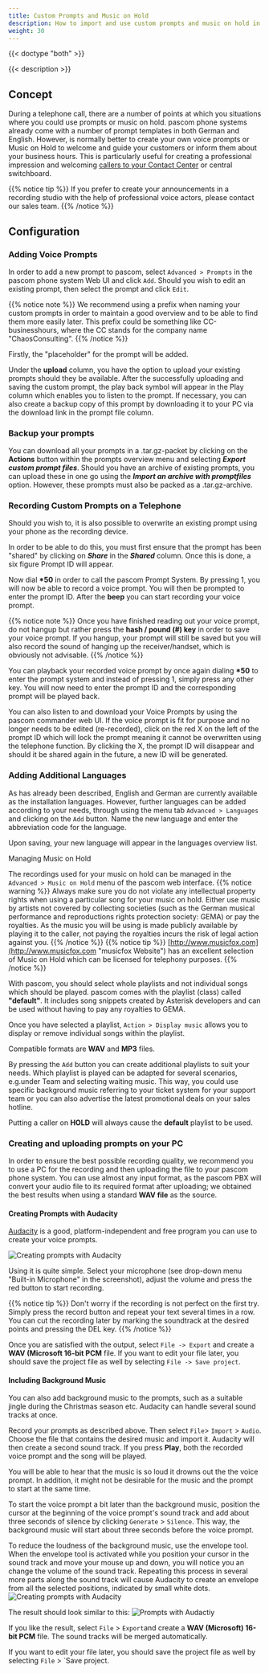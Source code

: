 ```yaml
---
title: Custom Prompts and Music on Hold
description: How to import and use custom prompts and music on hold in teams, IVRs and actions.
weight: 30
---
```


{{< doctype "both" >}}
 
{{< description >}}

## Concept

During a telephone call, there are a number of points at which you situations where you could use prompts or music on hold. pascom phone systems already come with a number of prompt templates in both German and English. However, is normally better to create your own voice prompts or Music on Hold to welcome and guide your customers or inform them about your business hours. This is particularly useful for creating a professional impression and welcoming [callers to your Contact Center](/en/call-center/ "pascom Contact Center solutions") or central switchboard.

{{% notice tip %}}
If you prefer to create your announcements in a recording studio with the help of professional voice actors, please contact our sales team.
{{% /notice %}}

## Configuration

### Adding Voice Prompts

In order to add a new prompt to pascom, select `Advanced > Prompts` in the pascom phone system Web UI and click `Add`. Should you wish to edit an existing prompt, then select the prompt and click `Edit`.

{{% notice note %}}
We recommend using a prefix when naming your custom prompts in order to maintain a good overview and to be able to find them more easily later. This prefix could be something like CC-businesshours, where the CC stands for the company name "ChaosConsulting".
{{% /notice %}}

 Firstly, the "placeholder" for the prompt will be added.

Under the **upload** column, you have the option to upload your existing prompts should they be available. 
After the successfully uploading and saving the custom prompt, the play back symbol will appear in the Play column which enables you to listen to the prompt. If necessary, you can also create a backup copy of this prompt by downloading it to your PC via the download link in the prompt file column.


### Backup your prompts

You can download all your prompts in a .tar.gz-packet by clicking on the **Actions** button within the prompts overview menu and selecting ***Export custom prompt files***. Should you have an archive of existing prompts, you can upload these in one go using the ***Import an archive with promptfiles*** option. However, these prompts must also be packed as a .tar.gz-archive.

### Recording Custom Prompts on a Telephone

Should you wish to, it is also possible to overwrite an existing prompt using your phone as the recording device.

In order to be able to do this, you must first ensure that the prompt has been "shared" by clicking on ***Share*** in the ***Shared*** column. Once this is done, a six figure Prompt ID will appear.

Now dial **\*50** in order to call the pascom Prompt System. By pressing 1, you will now be able to record a voice prompt. You will then be prompted to enter the prompt ID. After the **beep** you can start recording your voice prompt.

{{% notice note %}}
Once you have finished reading out your voice prompt, do not hangup but rather press the **hash / pound (#) key** in order to save your voice prompt.
If you hangup, your prompt will still be saved but you will also record the sound of hanging up the receiver/handset, which is obviously not advisable.
{{% /notice %}}

You can playback your recorded voice prompt by once again dialing **\*50** to enter the prompt system and instead of pressing 1, simply press any other key. You will now need to enter the prompt ID and the corresponding prompt will be played back.

You can also listen to and download your Voice Prompts by using the pascom commander web UI. If the voice prompt is fit for purpose and no longer needs to be edited (re-recorded), click on the red X on the left of the prompt ID which will lock the prompt meaning it cannot be overwritten using the telephone function. By clicking the X, the prompt ID will disappear and should it be shared again in the future, a new ID will be generated.

### Adding Additional Languages

As has already been described, English and German are currently available as the installation languages. However, further languages can be added according to your needs, through using the menu tab `Advanced > Languages` and clicking on the `Add` button. Name the new language and enter the abbreviation code for the language. 

Upon saving, your new language will appear in the languages overview list.

Managing Music on Hold

The recordings used for your music on hold can be managed in the `Advanced > Music on Hold` menu of the pascom web interface.
{{% notice warning %}}
Always make sure you do not violate any intellectual property rights when using a particular song for your music on hold. Either use music by artists not covered by collecting societies (such as the German musical performance and reproductions rights protection society: GEMA) or pay the royalties. As the music you will be using is made publicly available by playing it to the caller, not paying the royalties incurs the risk of legal action against you.
{{% /notice %}}
{{% notice tip %}}
 [http://www.musicfox.com](http://www.musicfox.com "musicfox Website") has an excellent selection of Music on Hold which can be licensed for telephony purposes.
{{% /notice %}}

With pascom, you should select whole playlists and not individual songs which should be played. pascom comes with the playlist (class) called **"default"**. It includes song snippets created by Asterisk developers and can be used without having to pay any royalties to GEMA.

Once you have selected a playlist, `Action > Display music` allows you to display or remove individual songs within the playlist.

Compatible formats are **WAV** and **MP3** files.

By pressing the `Add` button you can create additional playlists to suit your needs. Which playlist is played can be adapted for several scenarios, e.g.under Team and selecting waiting music. This way, you could use specific background music referring to your ticket system for your support team or you can also advertise the latest promotional deals on your sales hotline.

Putting a caller on **HOLD** will always cause the **default** playlist to be used.

### Creating and uploading prompts on your PC

In order to ensure the best possible recording quality, we recommend you to use a PC for the recording and then uploading the file to your pascom phone system. You can use almost any input format, as the pascom PBX will convert your audio file to its required format after uploading; we obtained the best results when using a standard **WAV file** as the source.

#### Creating Prompts with Audacity

<!-- //FixMe Audacity Screenshots EN -->

[Audacity](https://sourceforge.net/projects/audacity/ "Audacity download") is a good, platform-independent and free program you can use to create your voice prompts.

![Creating prompts with Audacity](audacity.de.png?width=90%)

Using it is quite simple. Select your microphone (see drop-down menu "Built-in Microphone" in the screenshot), adjust the volume and press the red button to start recording.

{{% notice tip %}}
Don't worry if the recording is not perfect on the first try. Simply press the record button and repeat your text several times in a row. You can cut the recording later by marking the soundtrack at the desired points and pressing the DEL key.
{{% /notice %}}

Once you are satisfied with the output, select `File -> Export` and create a **WAV (Microsoft 16-bit PCM** file.
If you want to edit your file later, you should save the project file as well by selecting `File -> Save project`.

#### Including Background Music

You can also add background music to the prompts, such as a suitable jingle during the Christmas season etc. Audacity can handle several sound tracks at once.

Record your prompts as described above. Then select `File`> `Import` > `Audio`. Choose the file that contains the desired music and import it. Audacity will then create a second sound track. If you press **Play**, both the recorded voice prompt and the song will be played.

You will be able to hear that the music is so loud it drowns out the the voice prompt. In addition, it might not be desirable for the music and the prompt to start at the same time.

To start the voice prompt a bit later than the background music, position the cursor at the beginning of the voice prompt's sound track and add about three seconds of silence by clicking `Generate` > `Silence`. This way, the background music will start about three seconds before the voice prompt.

To reduce the loudness of the background music, use the envelope tool. When the envelope tool is activated while you position your cursor in the sound track and move your mouse up and down, you will notice you an change the volume of the sound track. Repeating this process in several more parts along the sound track will cause Audacity to create an envelope from all the selected positions, indicated by small white dots.
![Creating prompts with Audacity](audacity_envelope_editing.png?width=35%)

The result should look similar to this:
![Prompts with Audactiy](audacity_music.de.png?width=90%)

If you like the result, select `File` > `Export`and create a **WAV (Microsoft) 16-bit PCM** file. The sound tracks will be merged automatically.

If you want to edit your file later, you should save the project file as well by selecting `File` > `Save project.

